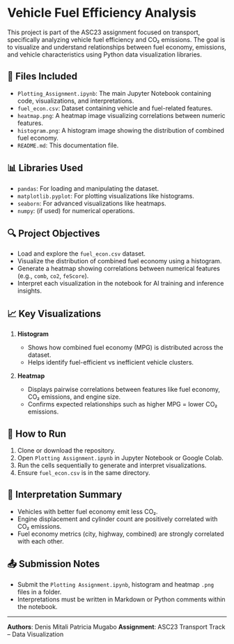 # Vehicle Fuel Efficiency Analysis

This project is part of the ASC23 assignment focused on transport, specifically analyzing vehicle fuel efficiency and CO₂ emissions. The goal is to visualize and understand relationships between fuel economy, emissions, and vehicle characteristics using Python data visualization libraries.

## 📁 Files Included

- `Plotting_Assignment.ipynb`: The main Jupyter Notebook containing code, visualizations, and interpretations.
- `fuel_econ.csv`: Dataset containing vehicle and fuel-related features.
- `heatmap.png`: A heatmap image visualizing correlations between numeric features.
- `histogram.png`: A histogram image showing the distribution of combined fuel economy.
- `README.md`: This documentation file.

## 📊 Libraries Used

- `pandas`: For loading and manipulating the dataset.
- `matplotlib.pyplot`: For plotting visualizations like histograms.
- `seaborn`: For advanced visualizations like heatmaps.
- `numpy`: (if used) for numerical operations.

## 🔍 Project Objectives

- Load and explore the `fuel_econ.csv` dataset.
- Visualize the distribution of combined fuel economy using a histogram.
- Generate a heatmap showing correlations between numerical features (e.g., `comb`, `co2`, `feScore`).
- Interpret each visualization in the notebook for AI training and inference insights.

## 📈 Key Visualizations

1. **Histogram**
   - Shows how combined fuel economy (MPG) is distributed across the dataset.
   - Helps identify fuel-efficient vs inefficient vehicle clusters.

2. **Heatmap**
   - Displays pairwise correlations between features like fuel economy, CO₂ emissions, and engine size.
   - Confirms expected relationships such as higher MPG = lower CO₂ emissions.

## 📌 How to Run

1. Clone or download the repository.
2. Open `Plotting Assignment.ipynb` in Jupyter Notebook or Google Colab.
3. Run the cells sequentially to generate and interpret visualizations.
4. Ensure `fuel_econ.csv` is in the same directory.

## 🧠 Interpretation Summary

- Vehicles with better fuel economy emit less CO₂.
- Engine displacement and cylinder count are positively correlated with CO₂ emissions.
- Fuel economy metrics (city, highway, combined) are strongly correlated with each other.

## 📤 Submission Notes

- Submit the `Plotting Assignment.ipynb`, histogram and heatmap `.png` files in a folder.
- Interpretations must be written in Markdown or Python comments within the notebook.

---

**Authors**: Denis Mitali 
            Patricia Mugabo 
**Assignment**: ASC23 Transport Track – Data Visualization  
